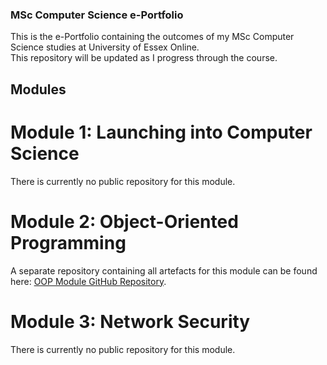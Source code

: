 ### MSc Computer Science e-Portfolio

This is the e-Portfolio containing the outcomes of my MSc Computer Science studies at University of Essex Online. \
This repository will be updated as I progress through the course. 

## Modules
# Module 1: Launching into Computer Science

There is currently no public repository for this module. 

# Module 2: Object-Oriented Programming

A separate repository containing all artefacts for this module can be found here: [OOP Module GitHub Repository](https://github.com/andaziemele/oop_module/tree/main).

# Module 3: Network Security

There is currently no public repository for this module. 

